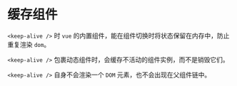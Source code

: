 # 缓存组件

`<keep-alive />` 时 `vue` 的内置组件，能在组件切换时将状态保留在内存中，防止重复渲染 `dom`。

`<keep-alive />` 包裹动态组件时，会缓存不活动的组件实例，而不是销毁它们。

`<keep-alive />` 自身不会渲染一个 `DOM` 元素，也不会出现在父组件链中。